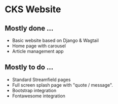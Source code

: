# CKS Website

## Mostly done ...
* Basic website based on Django & Wagtail
* Home page with carousel
* Article management app

## Mostly to do ...
* Standard Streamfield pages
* Full screen splash page with "quote / message".
* Bootstrap integration
* Fontawesome integration
